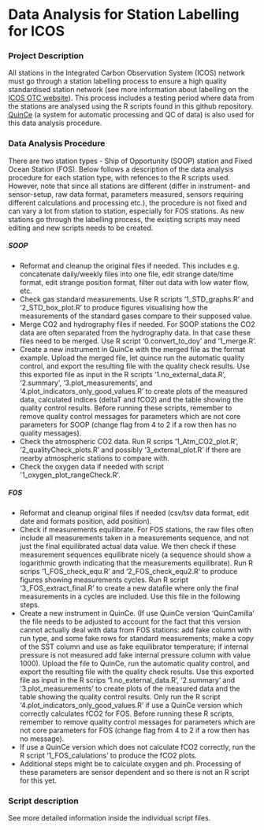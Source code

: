 Data Analysis for Station Labelling for ICOS
==========================================================================

### Project Description
All stations in the Integrated Carbon Observation System (ICOS) network must go
through a station labelling process to ensure a high quality standardised
station network (see more information about labelling on the
[ICOS OTC website](https://otc.icos-cp.eu/labelling)). This process includes a
testing period where data from the stations are analysed using the R scripts
found in this github repository.
[QuinCe](https://github.com/BjerknesClimateDataCentre/QuinCe) (a system for
automatic processing and QC of data) is also used for this data analysis
procedure.


### Data Analysis Procedure ###
There are two station types - Ship of Opportunity (SOOP) station and Fixed
Ocean Station (FOS). Below follows a description of the data analysis procedure
for each station type, with refences to the R scripts used. However, note that
 since all stations are different (differ in instrument- and sensor-setup, raw
 data format, parameters measured, sensors requiring different calculations and
processing etc.), the procedure is not fixed and can vary a lot from station to
station, especially for FOS stations. As new stations go through the labelling
 process, the existing scripts may need editing and new scripts needs to be
 created.

##### SOOP #####
- Reformat and cleanup the original files if needed. This includes e.g.
concatenate daily/weekly files into one file, edit strange date/time format,
edit strange position format, filter out data with low water flow, etc.
- Check gas standard measurements. Use R scripts ‘1_STD_graphs.R’ and
‘2_STD_box_plot.R’ to produce figures visualising how the measurements of the
standard gases compare to their supposed value.
- Merge CO2 and hydrography files if needed. For SOOP stations the CO2 data are
 often separated from the hydrography data. In that case these files need to be
 merged. Use R script ‘0.convert_to_doy’ and ‘1_merge.R’.
- Create a new instrument in QuinCe with the merged file as the format example.
 Upload the merged file, let quince run the automatic quality control, and
 export the resulting file with the quality check results. Use this exported
 file as input in the R scripts ‘1.no_external_data.R’, ‘2.summary’,
 ‘3.plot_measurements’, and ‘4.plot_indicators_only_good_values.R’ to create
 plots of the measured data, calculated indices (deltaT and fCO2) and the table
  showing the quality control results. Before running these scripts, remember
  to remove quality control messages for parameters which are not core
  parameters for SOOP (change flag from 4 to 2 if a row then has no quality
  messages).
- Check the atmospheric CO2 data. Run R scrips ‘1_Atm_CO2_plot.R’,
‘2_qualityCheck_plots.R’ and possibly ‘3_external_plot.R’ if there are nearby
atmospheric stations to compare with.
- Check the oxygen data if needed with script '1_oxygen_plot_rangeCheck.R'.

##### FOS #####
- Reformat and cleanup original files if needed (csv/tsv data format, edit date
 and formats position, add position).
- Check if measurements equilibrate. For FOS stations, the raw files often
include all measurements taken in a measurements sequence, and not just the
final equilibrated actual data value. We then check if these measurement
sequences equilibrate nicely (a sequence should show a logarithmic growth
indicating that the measurements equilibrate). Run R scrips ‘1_FOS_check_equ.R’
 and ‘2_FOS_check_equ2.R’ to produce figures showing measurements cycles. Run
 R script ‘3_FOS_extract_final.R’ to create a new datafile where only the final
  measurements in a cycles are included. Use this file in the following steps.
- Create a new instrument in QuinCe. (If use QuinCe version ‘QuinCamilla’ the
file needs to be adjusted to account for the fact that this version cannot
actually deal with data from FOS stations: add fake column with run type, and
some fake rows for standard measurements; make a copy of the SST column and use
as fake equilibrator temperature; if internal pressure is not measured add
fake internal pressure column with value 1000). Upload the file to QuinCe,
run the automatic quality control, and export the resulting file with the
quality check results. Use this exported file as input in the R scrips
‘1.no_external_data.R’, ‘2.summary’ and ‘3.plot_measurements’ to create plots of
the measured data and the table showing the quality control results. Only run
the R script ‘4.plot_indicators_only_good_values.R’ if use a QuinCe version
which correctly calculates fCO2 for FOS. Before running these R scripts,
remember to remove quality control messages for parameters which are not core
parameters for FOS (change flag from 4 to 2 if a row then has no message).
- If use a QuinCe version which does not calculate fCO2 correctly, run the R
script ‘1_FOS_calulations’ to produce the fCO2 plots.
- Additional steps might be to calculate oxygen and ph. Processing of these
parameters are sensor dependent and so there is not an R script for this yet.


### Script description ###
See more detailed information inside the individual script files.
